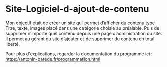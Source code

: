 # Site-Logiciel-d-ajout-de-contenu
Mon objectif était de créer un site qui permet d’afficher du contenu type Titre, texte, images placé dans une catégorie choisie au préalable. Puis de supprimer n’importe quel contenu depuis une page d’administration du site. Il permet au gérant du site d’ajouter et de supprimer du contenu en total liberté.

Pour plus d'explications, regarder la documentation du programme ici : https://antonin-parede.fr/programmation.html
